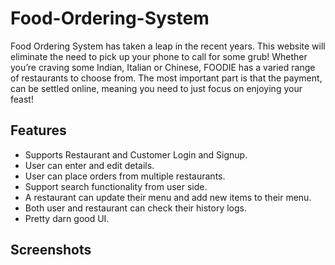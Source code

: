 # Food-Ordering-System

Food Ordering System has taken a leap in the recent years. This website will eliminate the need to pick up your phone to call for some grub! Whether you’re craving some Indian, Italian or Chinese, FOODIE has a varied range of restaurants to choose from. The most important part is that the payment, can be settled online, meaning you need to just focus on enjoying your feast!

## Features

- Supports Restaurant and Customer Login and Signup.
- User can enter and edit details.
- User can place orders from multiple restaurants.
- Support search functionality from user side.
- A restaurant can update their menu and add new items to their menu.
- Both user and restaurant can check their history logs.
- Pretty darn good UI.

## Screenshots

